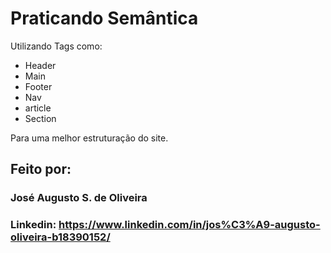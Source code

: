 # Praticando Semântica 

Utilizando Tags como:
* Header
* Main
* Footer
* Nav
* article
* Section

Para uma melhor estruturação do site.

## Feito por:

### José Augusto S. de Oliveira

### Linkedin: https://www.linkedin.com/in/jos%C3%A9-augusto-oliveira-b18390152/
